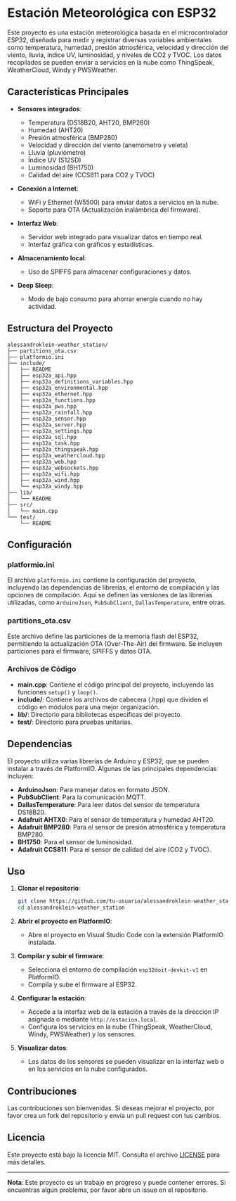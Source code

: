 # Estación Meteorológica con ESP32

Este proyecto es una estación meteorológica basada en el microcontrolador ESP32, diseñada para medir y registrar diversas variables ambientales como temperatura, humedad, presión atmosférica, velocidad y dirección del viento, lluvia, índice UV, luminosidad, y niveles de CO2 y TVOC. Los datos recopilados se pueden enviar a servicios en la nube como ThingSpeak, WeatherCloud, Windy y PWSWeather.

## Características Principales

- **Sensores integrados**: 
  - Temperatura (DS18B20, AHT20, BMP280)
  - Humedad (AHT20)
  - Presión atmosférica (BMP280)
  - Velocidad y dirección del viento (anemómetro y veleta)
  - Lluvia (pluviómetro)
  - Índice UV (S12SD)
  - Luminosidad (BH1750)
  - Calidad del aire (CCS811 para CO2 y TVOC)

- **Conexión a Internet**: 
  - WiFi y Ethernet (W5500) para enviar datos a servicios en la nube.
  - Soporte para OTA (Actualización inalámbrica del firmware).

- **Interfaz Web**: 
  - Servidor web integrado para visualizar datos en tiempo real.
  - Interfaz gráfica con gráficos y estadísticas.

- **Almacenamiento local**: 
  - Uso de SPIFFS para almacenar configuraciones y datos.

- **Deep Sleep**: 
  - Modo de bajo consumo para ahorrar energía cuando no hay actividad.

## Estructura del Proyecto

```
alessandroklein-weather_station/
├── partitions_ota.csv
├── platformio.ini
├── include/
│   ├── README
│   ├── esp32a_api.hpp
│   ├── esp32a_definitions_variables.hpp
│   ├── esp32a_environmental.hpp
│   ├── esp32a_ethernet.hpp
│   ├── esp32a_functions.hpp
│   ├── esp32a_pws.hpp
│   ├── esp32a_rainfall.hpp
│   ├── esp32a_sensor.hpp
│   ├── esp32a_server.hpp
│   ├── esp32a_settings.hpp
│   ├── esp32a_sql.hpp
│   ├── esp32a_task.hpp
│   ├── esp32a_thingspeak.hpp
│   ├── esp32a_weathercloud.hpp
│   ├── esp32a_web.hpp
│   ├── esp32a_websockets.hpp
│   ├── esp32a_wifi.hpp
│   ├── esp32a_wind.hpp
│   └── esp32a_windy.hpp
├── lib/
│   └── README
├── src/
│   └── main.cpp
└── test/
    └── README
```

## Configuración

### platformio.ini

El archivo `platformio.ini` contiene la configuración del proyecto, incluyendo las dependencias de librerías, el entorno de compilación y las opciones de compilación. Aquí se definen las versiones de las librerías utilizadas, como `ArduinoJson`, `PubSubClient`, `DallasTemperature`, entre otras.

### partitions_ota.csv

Este archivo define las particiones de la memoria flash del ESP32, permitiendo la actualización OTA (Over-The-Air) del firmware. Se incluyen particiones para el firmware, SPIFFS y datos OTA.

### Archivos de Código

- **main.cpp**: Contiene el código principal del proyecto, incluyendo las funciones `setup()` y `loop()`.
- **include/**: Contiene los archivos de cabecera (.hpp) que dividen el código en módulos para una mejor organización.
- **lib/**: Directorio para bibliotecas específicas del proyecto.
- **test/**: Directorio para pruebas unitarias.

## Dependencias

El proyecto utiliza varias librerías de Arduino y ESP32, que se pueden instalar a través de PlatformIO. Algunas de las principales dependencias incluyen:

- **ArduinoJson**: Para manejar datos en formato JSON.
- **PubSubClient**: Para la comunicación MQTT.
- **DallasTemperature**: Para leer datos del sensor de temperatura DS18B20.
- **Adafruit AHTX0**: Para el sensor de temperatura y humedad AHT20.
- **Adafruit BMP280**: Para el sensor de presión atmosférica y temperatura BMP280.
- **BH1750**: Para el sensor de luminosidad.
- **Adafruit CCS811**: Para el sensor de calidad del aire (CO2 y TVOC).

## Uso

1. **Clonar el repositorio**:
   ```bash
   git clone https://github.com/tu-usuario/alessandroklein-weather_station.git
   cd alessandroklein-weather_station
   ```

2. **Abrir el proyecto en PlatformIO**:
   - Abre el proyecto en Visual Studio Code con la extensión PlatformIO instalada.

3. **Compilar y subir el firmware**:
   - Selecciona el entorno de compilación `esp32doit-devkit-v1` en PlatformIO.
   - Compila y sube el firmware al ESP32.

4. **Configurar la estación**:
   - Accede a la interfaz web de la estación a través de la dirección IP asignada o mediante `http://estacion.local`.
   - Configura los servicios en la nube (ThingSpeak, WeatherCloud, Windy, PWSWeather) y los sensores.

5. **Visualizar datos**:
   - Los datos de los sensores se pueden visualizar en la interfaz web o en los servicios en la nube configurados.

## Contribuciones

Las contribuciones son bienvenidas. Si deseas mejorar el proyecto, por favor crea un fork del repositorio y envía un pull request con tus cambios.

## Licencia

Este proyecto está bajo la licencia MIT. Consulta el archivo [LICENSE](LICENSE) para más detalles.

---

**Nota**: Este proyecto es un trabajo en progreso y puede contener errores. Si encuentras algún problema, por favor abre un issue en el repositorio.
